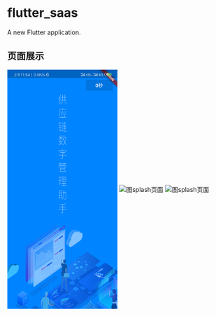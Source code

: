 # flutter_saas

A new Flutter application.

## 页面展示
<img src="https://github.com/ChinaVolvocars/flutter_saas/blob/master/github/splash.png" width = "50%" height = "50%" alt="图splash页面" align=center />

<img src="https://github.com/ChinaVolvocars/flutter_saas/blob/master/github/login_page.jpg" width = "50%" height = "50%" alt="图splash页面" align=center />

<img src="https://github.com/ChinaVolvocars/flutter_saas/blob/master/github/forget_password_page.jpg" width = "50%" height = "50%" alt="图splash页面" align=center />


